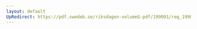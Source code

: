 ```yaml
---
layout: default
UpRedirect: https://pdf.swedeb.se/riksdagen-volumeG-pdf/199091/reg_199091/reg_199091_0382.pdf
---
```

